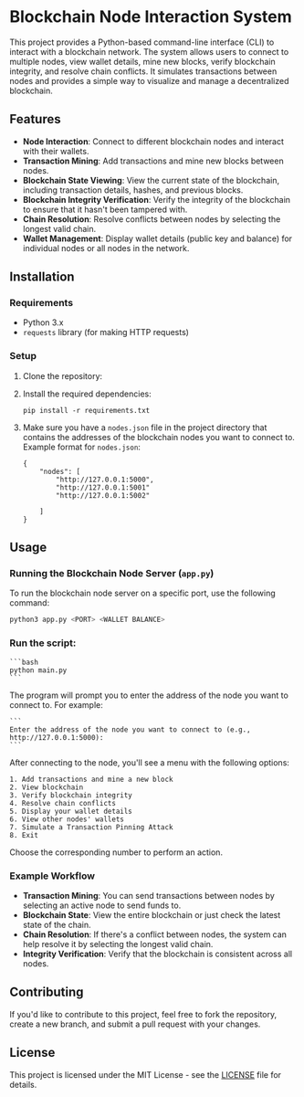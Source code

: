 # Blockchain Node Interaction System

This project provides a Python-based command-line interface (CLI) to interact with a blockchain network. The system allows users to connect to multiple nodes, view wallet details, mine new blocks, verify blockchain integrity, and resolve chain conflicts. It simulates transactions between nodes and provides a simple way to visualize and manage a decentralized blockchain.

## Features

- **Node Interaction**: Connect to different blockchain nodes and interact with their wallets.
- **Transaction Mining**: Add transactions and mine new blocks between nodes.
- **Blockchain State Viewing**: View the current state of the blockchain, including transaction details, hashes, and previous blocks.
- **Blockchain Integrity Verification**: Verify the integrity of the blockchain to ensure that it hasn't been tampered with.
- **Chain Resolution**: Resolve conflicts between nodes by selecting the longest valid chain.
- **Wallet Management**: Display wallet details (public key and balance) for individual nodes or all nodes in the network.

## Installation

### Requirements

- Python 3.x
- `requests` library (for making HTTP requests)

### Setup

1. Clone the repository:


2. Install the required dependencies:

    ```
    pip install -r requirements.txt
    ```

3. Make sure you have a `nodes.json` file in the project directory that contains the addresses of the blockchain nodes you want to connect to. Example format for `nodes.json`:

    ```
    {
        "nodes": [
            "http://127.0.0.1:5000",
            "http://127.0.0.1:5001"
            "http://127.0.0.1:5002"

        ]
    }
    ```

## Usage

### Running the Blockchain Node Server (`app.py`)

To run the blockchain node server on a specific port, use the following command:

```bash
python3 app.py <PORT> <WALLET BALANCE>
```

### Run the script:

    ```bash
    python main.py
    ```
The program will prompt you to enter the address of the node you want to connect to. For example:

    ```
    Enter the address of the node you want to connect to (e.g., http://127.0.0.1:5000):
    ```

After connecting to the node, you'll see a menu with the following options:

    1. Add transactions and mine a new block
    2. View blockchain
    3. Verify blockchain integrity
    4. Resolve chain conflicts
    5. Display your wallet details
    6. View other nodes' wallets
    7. Simulate a Transaction Pinning Attack
    8. Exit

Choose the corresponding number to perform an action.

### Example Workflow

- **Transaction Mining**: You can send transactions between nodes by selecting an active node to send funds to.
- **Blockchain State**: View the entire blockchain or just check the latest state of the chain.
- **Chain Resolution**: If there's a conflict between nodes, the system can help resolve it by selecting the longest valid chain.
- **Integrity Verification**: Verify that the blockchain is consistent across all nodes.

## Contributing

If you'd like to contribute to this project, feel free to fork the repository, create a new branch, and submit a pull request with your changes.

## License

This project is licensed under the MIT License - see the [LICENSE](LICENSE) file for details.
